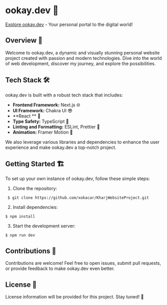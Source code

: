 # ookay.dev 🚀

[Explore ookay.dev](https://ookay.dev) - Your personal portal to the digital world!

## Overview 🌟

Welcome to ookay.dev, a dynamic and visually stunning personal website project created with passion and modern technologies. Dive into the world of web development, discover my journey, and explore the possibilities.

## Tech Stack 🛠️

ookay.dev is built with a robust tech stack that includes:

- **Frontend Framework:** Next.js 🌐
- **UI Framework:** Chakra UI 😎
- **React ** 🚀
- **Type Safety:** TypeScript 📝
- **Linting and Formatting:** ESLint, Prettier 🧹
- **Animation:** Framer Motion 🎉

We also leverage various libraries and dependencies to enhance the user experience and make ookay.dev a top-notch project.

## Getting Started 🏗️

To set up your own instance of ookay.dev, follow these simple steps:

1. Clone the repository:

```
 $ git clone https://github.com/xokacar/KharjWebsiteProject.git
```

2.	Install dependencies:

```
$ npm install
```

3.	Start the development server:

```
$ npm run dev
```

## Contributions 🤝

Contributions are welcome! Feel free to open issues, submit pull requests, or provide feedback to make ookay.dev even better.

## License 📜

License information will be provided for this project. Stay tuned! 📄